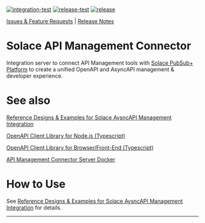 [![integration-test](https://github.com/solace-iot-team/platform-api/actions/workflows/integration-test.yml/badge.svg)](https://github.com/solace-iot-team/platform-api/actions/workflows/integration-test.yml)
[![release-test](https://github.com/solace-iot-team/platform-api/actions/workflows/release-test.yml/badge.svg)](https://github.com/solace-iot-team/platform-api/actions/workflows/release-test.yml)
[![release](https://github.com/solace-iot-team/platform-api/actions/workflows/release.yml/badge.svg)](https://github.com/solace-iot-team/platform-api/actions/workflows/release.yml)

[Issues & Feature Requests](https://github.com/solace-iot-team/platform-api/issues) |
[Release Notes](./ReleaseNotes.md)

# Solace API Management Connector

Integration server to connect API Management tools with [Solace PubSub+ Platform](http://solace.com) to create a unified OpenAPI and AsyncAPI management & developer experience.

# See also

[Reference Designs & Examples for Solace AysncAPI Management Integration](https://github.com/solace-iot-team/solace-apim-reference-designs)

[OpenAPI Client Library for Node.js (Typescript)](https://www.npmjs.com/package/@solace-iot-team/platform-api-openapi-client)

[OpenAPI Client Library for Browser/Front-End (Typescript)](https://www.npmjs.com/package/@solace-iot-team/platform-api-openapi-client-fe)

[API Management Connector Server Docker](https://hub.docker.com/repository/docker/solaceiotteam/apim-connector-server)

# How to Use

See [Reference Designs & Examples for Solace AysncAPI Management Integration](https://github.com/solace-iot-team/solace-apim-reference-designs) for details.

---
